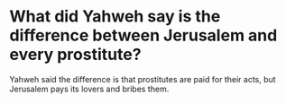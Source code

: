 # What did Yahweh say is the difference between Jerusalem and every prostitute?

Yahweh said the difference is that prostitutes are paid for their acts, but Jerusalem pays its lovers and bribes them.
